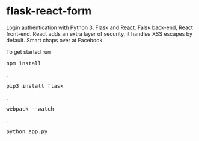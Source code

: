 # flask-react-form
<p>
Login authentication with Python 3, Flask and React.  Falsk back-end, React front-end.  React adds an extra layer of security, it
handles XSS escapes by default.  Smart chaps over at Facebook.
</p>

<p> To get started run <pre>npm install</pre>, <pre>pip3 install flask</pre>, <pre>webpack --watch</pre>,<pre>python app.py</pre></p>
